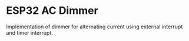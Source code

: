 # ESP32 AC Dimmer
Implementation of dimmer for alternating current using external interrupt and timer interrupt.
